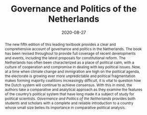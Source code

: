 ---
abstract: >-
  The new fifth edition of this leading textbook provides a clear and comprehensive account of governance and politics in the Netherlands. The book has been revised throughout to provide full coverage of recent developments and events, including the latest proposals for constitutional reform.
  The Netherlands has often been characterized as a place of political calm, with a culture of cooperation and compromise in dealing with key political issues. Now, at a time when climate change and immigration are high on the political agenda, the electorate is growing ever more unpredictable and political fragmentation makes forming majority coalitions increasingly difficult, it is vital to question how the Dutch system will continue to achieve consensus. With this in mind, the authors take a comparative and analytical approach as they examine the features of the country’s political system that have long made it a subject of study for political scientists.
  *Governance and Politics of the Netherlands* provides both students and scholars with a complete and reliable introduction to a country whose small size belies its importance in comparative political analysis.
authors:
  - Rudy B. Andeweg
  - Galen A. Irwin
  - admin
date: '2020-08-27'
math: false
publication: '5th ed. London: Red Globe Press'
title: Governance and Politics of the Netherlands 
selected: true
projects: ['dutch-politics']
publication_types:
  - '5'
links:
  - name: Buy the book
    url: 'https://books.google.nl/books?id=-i93zQEACAAJ'
image:
  placement: 1
  width: 50
  caption: "Cover"
  focal_point: "Right"
  preview_only: false
---